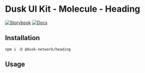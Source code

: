 # Dusk UI Kit - Molecule - Heading

[![Storybook](https://img.shields.io/badge/Storybook-Component_Playground-%23FF4785?style=flat&logo=storybook)](https://dusk-network.github.io/dusk-ui-kit/?path=/story/components-atoms-heading)
[![Docs](https://img.shields.io/badge/Documentation-%235E35CF?style=flat)](https://dusk-network.github.io/dusk-ui-kit/docs/components/atoms/heading)

## Installation

```
npm i -D @dusk-network/heading
```

## Usage

<!-- MARKDOWN-AUTO-DOCS:START (CODE:src=../../../examples/src/Heading.svelte) -->
<!-- MARKDOWN-AUTO-DOCS:END -->
